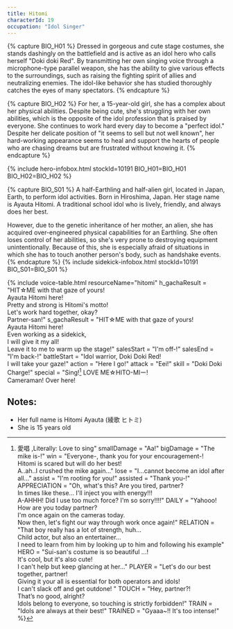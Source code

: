```yaml
---
title: Hitomi
characterId: 19
occupation: "Idol Singer"
---
```


{% capture BIO_H01 %}
Dressed in gorgeous and cute stage costumes, she stands dashingly on the battlefield and is active as an idol hero who calls herself "Doki doki Red". By transmitting her own singing voice through a microphone-type parallel weapon, she has the ability to give various effects to the surroundings, such as raising the fighting spirit of allies and neutralizing enemies. The idol-like behavior she has studied thoroughly catches the eyes of many spectators.
{% endcapture %}

{% capture BIO_H02 %}
For her, a 15-year-old girl, she has a complex about her physical abilities. Despite being cute, she's struggling with her own abilities, which is the opposite of the idol profession that is praised by everyone.  She continues to work hard every day to become a "perfect idol." Despite her delicate position of "it seems to sell but not well known", her hard-working appearance seems to heal and support the hearts of people who are chasing dreams but are frustrated without knowing it.
{% endcapture %}

{% include hero-infobox.html stockId=10191 BIO_H01=BIO_H01 BIO_H02=BIO_H02 %}

{% capture BIO_S01 %}
A half-Earthling and half-alien girl, located in Japan, Earth, to perform idol activities. Born in Hiroshima, Japan. Her stage name is Ayauta Hitomi. A traditional school idol who is lively, friendly, and always does her best.

However, due to the genetic inheritance of her mother, an alien, she has acquired over-engineered physical capabilities for an Earthling. She often loses control of her abilities, so she's very prone to destroying equipment unintentionally. Because of this, she is especially afraid of situations in which she has to touch another person's body, such as handshake events.
{% endcapture %}
{% include sidekick-infobox.html stockId=10191 BIO_S01=BIO_S01 %}

{% include voice-table.html resourceName="hitomi"
h_gachaResult = "HIT☆ME with that gaze of yours! <br>Ayauta Hitomi here!<br>Pretty and strong is Hitomi's motto!<br>Let's work hard together, okay?<br>Partner-san!"
s_gachaResult = "HIT☆ME with that gaze of yours! <br>Ayauta Hitomi here!<br>Even working as a sidekick,<br>I will give it my all!<br>Leave it to me to warm up the stage!"
salesStart = "I'm off-!"
salesEnd = "I'm back-!"
battleStart = "Idol warrior, Doki Doki Red!<br>I will take your gaze!"
action = "Here I go!"
attack = "Eei!"
skill = "Doki Doki Charge!"
special = "Sing![^Hitomi1] LOVE ME☆HITO-MIー!<br>Cameraman! Over here!

[^Hitomi1]: 愛唱 ,Literally: Love to sing"
smallDamage = "Aa!"
bigDamage = "The mike is-!"
win = "Everyone-, thank you for your encouragement-!<br>Hitomi is scared but will do her best!<br>A..ah..I crushed the mike again…"
lose = "I...cannot become an idol after all…"
assist = "I'm rooting for you!"
assisted = "Thank you-!"
APPRECIATION = "Oh, what's this? Are you tired, partner?<br>In times like these... I'll inject you with energy!!!<br>A-AHHH! Did I use too much force? I'm so sorry!!!!"
DAILY = "Yahooo! How are you today partner?<br>I'm once again on the cameras today.<br>Now then, let's fight our way through work once again!"
RELATION = "That boy really has a lot of strength, huh...<br>Child actor, but also an entertainer...<br>I need to learn from him by looking up to him and following his example"
HERO = "Sui-san's costume is so beautiful ...!<br>It's cool, but it's also cute!<br>I can't help but keep glancing at her..."
PLAYER = "Let's do our best together, partner!<br>Giving it your all is essential for both operators and idols!<br>I can't slack off and get outdone! "
TOUCH = "Hey, partner?!<br>That’s no good, alright?<br>Idols belong to everyone, so touching is strictly forbidden!"
TRAIN = "Idols are always at their best!"
TRAINED = "Gyaaa~!! It's too intense!"
%}

## Notes:

- Her full name is Hitomi Ayauta (綾歌 ヒトミ)
- She is 15 years old
